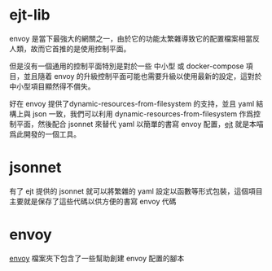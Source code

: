 # ejt-lib

envoy
是當下最強大的網關之一，由於它的功能太繁雜導致它的配置檔案相當反人類，故而它首推的是使用控制平面。

但是沒有一個通用的控制平面特別是對於一些 中小型 或 docker-compose 項目，並且隨着
envoy
的升級控制平面可能也需要升級以使用最新的設定，這對於中小型項目顯然得不償失。

好在 envoy 提供了dynamic-resources-from-filesystem 的支持，並且 yaml 結構上與
json 一致，我們可以利用 dynamic-resources-from-filesystem 作爲控制平面，然後配合
jsonnet 來替代 yaml 以簡單的書寫 envoy
配置，[ejt](https://github.com/powerpuffpenguin/ejt)
就是本喵爲此開發的一個工具。

# jsonnet

有了 ejt 提供的 jsonnet 就可以將繁雜的 yaml
設定以函數等形式包裝，這個項目主要就是保存了這些代碼以供方便的書寫 envoy 代碼

# envoy

[envoy](envoy/README.md) 檔案夾下包含了一些幫助創建 envoy 配置的腳本
